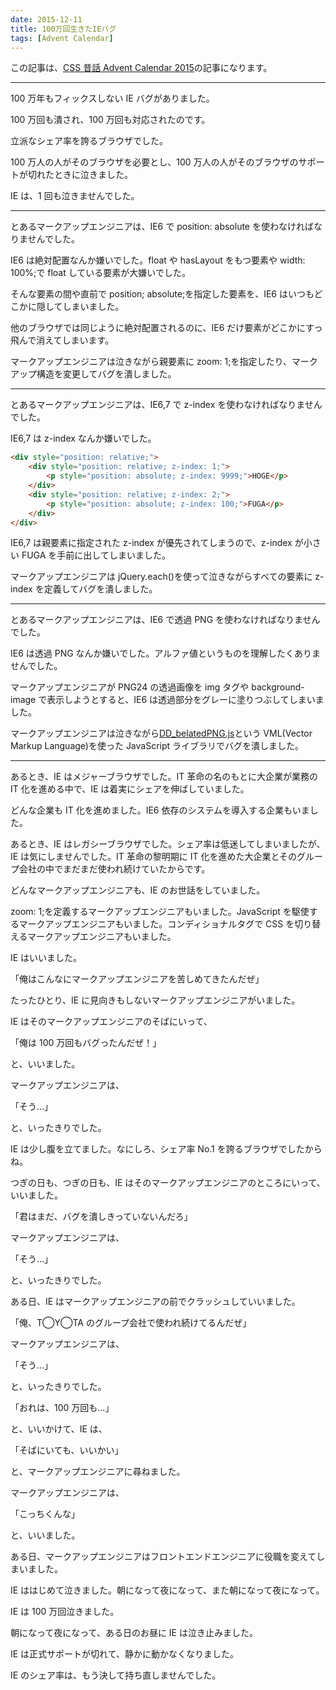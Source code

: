 ```yaml
---
date: 2015-12-11
title: 100万回生きたIEバグ
tags: [Advent Calendar]
---
```


この記事は、[CSS 昔話 Advent Calendar 2015](http://www.adventar.org/calendars/723)の記事になります。

---

100 万年もフィックスしない IE バグがありました。

100 万回も潰され、100 万回も対応されたのです。

立派なシェア率を誇るブラウザでした。

100 万人の人がそのブラウザを必要とし、100 万人の人がそのブラウザのサポートが切れたときに泣きました。

IE は、1 回も泣きませんでした。

---

とあるマークアップエンジニアは、IE6 で position: absolute を使わなければなりませんでした。

IE6 は絶対配置なんか嫌いでした。float や hasLayout をもつ要素や width: 100%;で float している要素が大嫌いでした。

そんな要素の間や直前で position; absolute;を指定した要素を、IE6 はいつもどこかに隠してしまいました。

他のブラウザでは同じように絶対配置されるのに、IE6 だけ要素がどこかにすっ飛んで消えてしまいます。

マークアップエンジニアは泣きながら親要素に zoom: 1;を指定したり、マークアップ構造を変更してバグを潰しました。

---

とあるマークアップエンジニアは、IE6,7 で z-index を使わなければなりませんでした。

IE6,7 は z-index なんか嫌いでした。

```html
<div style="position: relative;">
	<div style="position: relative; z-index: 1;">
		<p style="position: absolute; z-index: 9999;">HOGE</p>
	</div>
	<div style="position: relative; z-index: 2;">
		<p style="position: absolute; z-index: 100;">FUGA</p>
	</div>
</div>
```

IE6,7 は親要素に指定された z-index が優先されてしまうので、z-index が小さい FUGA を手前に出してしまいました。

マークアップエンジニアは jQuery.each()を使って泣きながらすべての要素に z-index を定義してバグを潰しました。

---

とあるマークアップエンジニアは、IE6 で透過 PNG を使わなければなりませんでした。

IE6 は透過 PNG なんか嫌いでした。アルファ値というものを理解したくありませんでした。

マークアップエンジニアが PNG24 の透過画像を img タグや background-image で表示しようとすると、IE6 は透過部分をグレーに塗りつぶしてしまいました。

マークアップエンジニアは泣きながら[DD_belatedPNG.js](http://www.dillerdesign.com/experiment/DD_belatedPNG/)という VML(Vector Markup Language)を使った JavaScript ライブラリでバグを潰しました。

---

あるとき、IE はメジャーブラウザでした。IT 革命の名のもとに大企業が業務の IT 化を進める中で、IE は着実にシェアを伸ばしていました。

どんな企業も IT 化を進めました。IE6 依存のシステムを導入する企業もいました。

あるとき、IE はレガシーブラウザでした。シェア率は低迷してしまいましたが、IE は気にしませんでした。IT 革命の黎明期に IT 化を進めた大企業とそのグループ会社の中でまだまだ使われ続けていたからです。

どんなマークアップエンジニアも、IE のお世話をしていました。

zoom: 1;を定義するマークアップエンジニアもいました。JavaScript を駆使するマークアップエンジニアもいました。コンディショナルタグで CSS を切り替えるマークアップエンジニアもいました。

IE はいいました。

「俺はこんなにマークアップエンジニアを苦しめてきたんだぜ」

たったひとり、IE に見向きもしないマークアップエンジニアがいました。

IE はそのマークアップエンジニアのそばにいって、

「俺は 100 万回もバグったんだぜ！」

と、いいました。

マークアップエンジニアは、

「そう…」

と、いったきりでした。

IE は少し腹を立てました。なにしろ、シェア率 No.1 を誇るブラウザでしたからね。

つぎの日も、つぎの日も、IE はそのマークアップエンジニアのところにいって、いいました。

「君はまだ、バグを潰しきっていないんだろ」

マークアップエンジニアは、

「そう…」

と、いったきりでした。

ある日、IE はマークアップエンジニアの前でクラッシュしていいました。

「俺、T◯Y◯TA のグループ会社で使われ続けてるんだぜ」

マークアップエンジニアは、

「そう…」

と、いったきりでした。

「おれは、100 万回も…」

と、いいかけて、IE は、

「そばにいても、いいかい」

と、マークアップエンジニアに尋ねました。

マークアップエンジニアは、

「こっちくんな」

と、いいました。

ある日、マークアップエンジニアはフロントエンドエンジニアに役職を変えてしまいました。

IE ははじめて泣きました。朝になって夜になって、また朝になって夜になって。

IE は 100 万回泣きました。

朝になって夜になって、ある日のお昼に IE は泣き止みました。

IE は正式サポートが切れて、静かに動かなくなりました。

IE のシェア率は、もう決して持ち直しませんでした。
